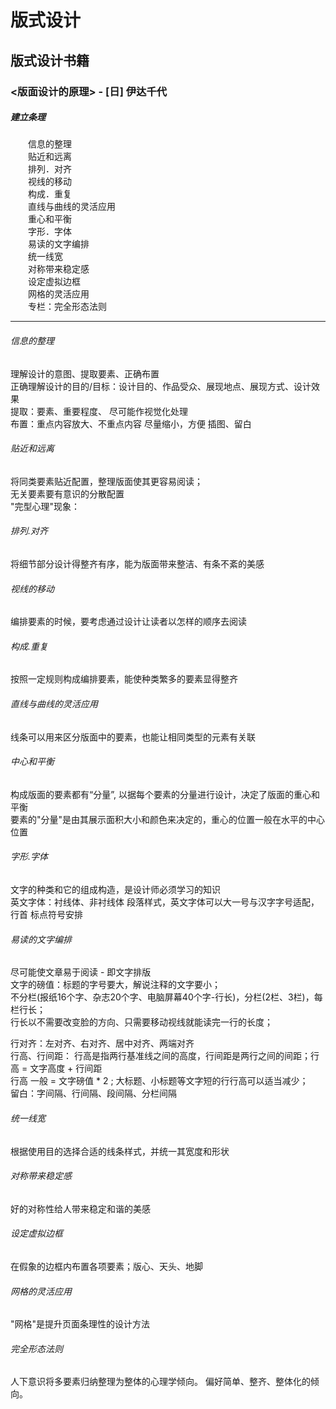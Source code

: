 # 版式设计
## 版式设计书籍
### <版面设计的原理> - [日] 伊达千代
##### 建立条理  
　　信息的整理  
　　贴近和远离  
　　排列．对齐  
　　视线的移动  
　　构成．重复  
　　直线与曲线的灵活应用  
　　重心和平衡  
　　字形．字体  
　　易读的文字编排  
　　统一线宽  
　　对称带来稳定感  
　　设定虚拟边框  
　　网格的灵活应用  
　　专栏：完全形态法则

---
###### 信息的整理
理解设计的意图、提取要素、正确布置  
正确理解设计的目的/目标：设计目的、作品受众、展现地点、展现方式、设计效果  
提取：要素、重要程度、 尽可能作视觉化处理  
布置：重点内容放大、不重点内容 尽量缩小，方便 插图、留白

###### 贴近和远离  
将同类要素贴近配置，整理版面使其更容易阅读；  
无关要素要有意识的分散配置  
"完型心理"现象：

###### 排列.对齐
将细节部分设计得整齐有序，能为版面带来整洁、有条不紊的美感

###### 视线的移动
编排要素的时候，要考虑通过设计让读者以怎样的顺序去阅读  

###### 构成.重复
按照一定规则构成编排要素，能使种类繁多的要素显得整齐

###### 直线与曲线的灵活应用
线条可以用来区分版面中的要素，也能让相同类型的元素有关联

###### 中心和平衡
构成版面的要素都有“分量”, 以据每个要素的分量进行设计，决定了版面的重心和平衡  
要素的"分量"是由其展示面积大小和颜色来决定的，重心的位置一般在水平的中心位置  

###### 字形.字体
文字的种类和它的组成构造，是设计师必须学习的知识  
英文字体：衬线体、非衬线体
段落样式，英文字体可以大一号与汉字字号适配，行首 标点符号安排

###### 易读的文字编排
尽可能使文章易于阅读 - 即文字排版  
文字的磅值：标题的字号要大，解说注释的文字要小；  
不分栏(报纸16个字、杂志20个字、电脑屏幕40个字-行长)，分栏(2栏、3栏)，每栏行长；  
行长以不需要改变脸的方向、只需要移动视线就能读完一行的长度；

行对齐：左对齐、右对齐、居中对齐、两端对齐  
行高、行间距：  行高是指两行基准线之间的高度，行间距是两行之间的间距；行高 = 文字高度 + 行间距  
行高 一般 = 文字磅值 * 2  ;  大标题、小标题等文字短的行行高可以适当减少；  
留白：字间隔、行间隔、段间隔、分栏间隔

###### 统一线宽
根据使用目的选择合适的线条样式，并统一其宽度和形状  

###### 对称带来稳定感
好的对称性给人带来稳定和谐的美感

###### 设定虚拟边框
在假象的边框内布置各项要素；版心、天头、地脚

###### 网格的灵活应用
"网格"是提升页面条理性的设计方法  

###### 完全形态法则
人下意识将多要素归纳整理为整体的心理学倾向。 偏好简单、整齐、整体化的倾向。










　　
　　
